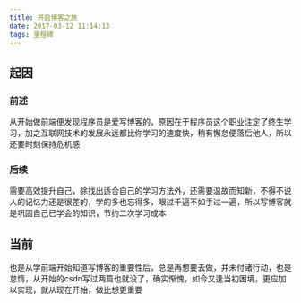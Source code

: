 ```yaml
---
title: 开启博客之旅
date: 2017-03-12 11:14:13
tags: 里程碑
---
```


## 起因

### 前述
从开始做前端便发现程序员是爱写博客的，原因在于程序员这个职业注定了终生学习，加之互联网技术的发展永远都比你学习的速度快，稍有懈怠便落后他人，所以还要时刻保持危机感

### 后续
需要高效提升自己，除找出适合自己的学习方法外，还需要温故而知新，不得不说人的记忆力还是很差的，学的多也忘得多，眼过千遍不如手过一遍，所以写博客就是巩固自己已学会的知识，节约二次学习成本

## 当前
也是从学前端开始知道写博客的重要性后，总是再想要去做，并未付诸行动，也是怠惰，从开始的csdn写过两篇也就没了，确实惭愧，如今又逢当初困境，更应加以实现，就从现在开始，做比想更重要

